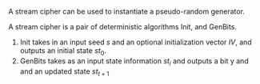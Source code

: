A stream cipher can be used to instantiate a pseudo-random generator.

A stream cipher is a pair of deterministic algorithms Init, and GenBits.

1. Init takes in an input seed $s$ and an optional initialization vector $IV$, and outputs an initial state $st_0$.
2. GenBits takes as an input state information $st_i$ and outputs a bit y and and an updated state $st_{t+1}$ 